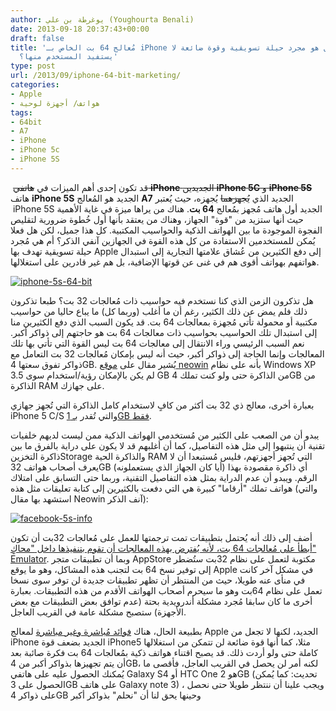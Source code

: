 ```yaml
---
author: يوغرطة بن علي (Youghourta Benali)
date: 2013-09-18 20:37:43+00:00
draft: false
title: 'مُعالج 64 بت الخاص بـ iPhone الجديد: هل هو مجرد حيلة تسويقية وقوة ضائعة لا
  يستفيد المستخدم منها؟'
type: post
url: /2013/09/iphone-64-bit-marketing/
categories:
- Apple
- هواتف/ أجهزة لوحية
tags:
- 64bit
- A7
- iPhone
- iPhone 5c
- iPhone 5S
---
```


 قد تكون إحدى أهم الميزات في <del>هاتفي **iPhone** الجديدين **iPhone 5C** و **iPhone 5S**</del>  هاتف **iPhone 5S** الجديد هو المُعالج **A7** الجديد الذي <del>يُجهزهما</del> يُجهزه، حيث يُعتبر  iPhone 5S الجديد أول هاتف مُجهز بمُعالج **64 بت**. هناك من يراها ميزة في غاية الأهمية حيث أنها ستزيد من "قوة" الجهاز، وهناك من يعتقد بأنها أول خُطوة ضرورية لتقليص الفجوة الموجودة ما بين الهواتف الذكية والحواسيب المكتبية. كل هذا جميل، لكن هل فعلا يُمكن للمستخدمين الاستفادة من كل هذه القوة في الجهازين آنفي الذكر؟ أم هي مُجرد حيلة تسويقية تهدف بها Apple إلى دفع الكثيرين من عُشاق علامتها التجارية إلى استبدال هواتفهم بهواتف أقوى هم في غنى عن قوتها الإضافية، بل هم غير قادرين على استغلالها.




[![iphone-5s-64-bit](https://www.it-scoop.com/wp-content/uploads/2013/09/iphone-5s-64-bit.jpg)
](https://www.it-scoop.com/wp-content/uploads/2013/09/iphone-5s-64-bit.jpg)




هل تذكرون الزمن الذي كنا نستخدم فيه حواسيب ذات مُعالجات 32 بت؟ طبعا تذكرون ذلك فلم يمض عن ذلك الكثير، رغم أن ما أغلب (وربما كل) ما يباع حاليا من حواسيب مكتبية أو محمولة تأتي مُجهزة بمعالجات 64 بت. قد يكون السبب الذي دفع الكثيرين منا إلى استبدال تلك الحواسيب بحواسيب ذات معالجات 64 بت هو حاجتهم إلى ذواكر أكبر. نعم السبب الرئيسي وراء الانتقال إلى معالجات 64 بت ليس القوة التي تأتي بها تلك المعالجات وإنما الحاجة إلى ذواكر أكبر، حيث أنه ليس بإمكان مُعالجات 32 بت التعامل مع ذواكر تفوق سعتها 4GB. يُشير مقال على [موقع ](http://www.neowin.net/news/editorial-iphones-64-bit-architecture-is-pure-marketing-fluff)[neowin](http://www.neowin.net/news/editorial-iphones-64-bit-architecture-is-pure-marketing-fluff) بأنه على نظام Windows XP لم يكن بالإمكان رؤية/استخدام سوى 3.5 GB من الذاكرة حتى ولو كنت تملك 4GB من الذاكرة RAM على جهازك.




بعبارة أخرى، معالج ذي 32 بت أكثر من كافٍ لاستخدام كامل الذاكرة التي تُجهز جهازي iPhone 5 C/S والتي تُقدر [بـ ](http://www.digitaltrends.com/mobile/iphone-5s-vs-galaxy-s4-vs-htc-one/)[1GB فقط](http://www.digitaltrends.com/mobile/iphone-5s-vs-galaxy-s4-vs-htc-one/).




يبدو أن من الصعب على الكثير من مُستخدمي الهواتف الذكية ممن ليست لديهم خلفيات تقنية أن ينتبهوا إلى مثل هذه التفاصيل، كما أن أغلبهم قد لا يكون على دراية بالفرق ما بين ذاكرة التخزينStorage والذاكرة الحية RAM التي تُجهز أجهزتهم، فليس مُستبعدا أن لا يعرف أصحاب هواتف 32GB (أيا كان الجهاز الذي يستعملونه) أي ذاكرة مقصودة بهذا الرقم. ويبدو أن عدم الدراية بمثل هذه التفاصيل التقنية، وربما حتى التسابق على امتلاك هواتف تملك "أرقاما" كبيرة هي التي دفعت بالكثيرين إلى كتابة تعليقات مثل هذه (والتي استشهد بها مقال Neowin آنف الذكر):




[![facebook-5s-info](https://www.it-scoop.com/wp-content/uploads/2013/09/facebook-5s-info.jpg)
](https://www.it-scoop.com/wp-content/uploads/2013/09/facebook-5s-info.jpg)




أضف إلى ذلك أنه يُحتمل بتطبيقات تمت ترجمتها للعمل على مُعالجات 32بت أن تكون [أبطأ على مُعالجات ](http://www.viva64.com/en/l/0002/)[64 بت، لأنه يُفترض بهذه المعالجات أن تقوم بتنفيذها داخل ](http://www.viva64.com/en/l/0002/)["محاكٍ](http://www.viva64.com/en/l/0002/)[" Emulator](http://www.viva64.com/en/l/0002/). وبما أن تطبيقات متجر AppStore مكتوبة لتعمل على نظام 32بت ستُضطر إلى توفير نسخ 64 بت لتجنب هذه المشاكل، وهو ما يوقع Apple في مشكل آخر كانت في منأى عنه طويلا، حيث من المنتظر أن تظهر تطبيقات جديدة لن توفر سوى نسخا تعمل على نظام 64بت وهو ما سيحرم أصحاب الهواتف الأقدم من هذه التطبيقات. بعبارة أخرى ما كان سابقا مُجرد مشكلة أندرويدية بحتة (عدم توافق بعض التطبيقات مع بعض الأجهزة) ستصبح مشكلة عامة في القريب العاجل.




بطبيعة الحال، هناك [فوائد مُباشرة وغير مباشرة](http://www.theguardian.com/technology/2013/sep/18/iphone-5s-apple-a7-chip-64-bit-explained) لمعالج Apple الجديد، لكنها لا تجعل من iPhone الجديد بضعف قوة iPhone5 مثلا، كما أنها قوة ضائعة لن تتمكن من استغلالها كاملة حتى ولو أردت ذلك. قد يصبح اقتناء هواتف ذكية بمُعالجات 64 بت فكرة صائبة بعد أن يتم تجهيزها بذواكر أكبر من 4GB، لكنه أمر لن يحصل في القريب العاجل، فأقصى ما يُمكنك الحصول عليه على هاتفي Galaxy S4 أو HTC One هو 2GB (تحديث: كما يُمكن الحصول على 3GB على هاتف Galaxy note 3) ، ويجب علينا أن ننتظر طويلا حتى نحصل على ذواكر 4GB وحينها يحق لنا أن "نحلم" بذواكر أكبر
